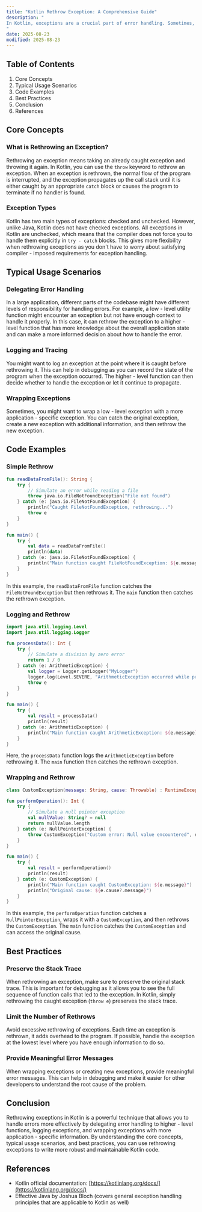 ```yaml
---
title: "Kotlin Rethrow Exception: A Comprehensive Guide"
description: "
In Kotlin, exceptions are a crucial part of error handling. Sometimes, during the process of handling an exception, you might find that you are unable to fully deal with it at the current point in the code. In such cases, you can rethrow the exception, passing it up the call stack to a higher - level function that might be better equipped to handle it. This blog post will delve into the core concepts, typical usage scenarios, and best practices related to rethrowing exceptions in Kotlin.
"
date: 2025-08-23
modified: 2025-08-23
---
```


## Table of Contents
1. Core Concepts
2. Typical Usage Scenarios
3. Code Examples
4. Best Practices
5. Conclusion
6. References

## Core Concepts
### What is Rethrowing an Exception?
Rethrowing an exception means taking an already caught exception and throwing it again. In Kotlin, you can use the `throw` keyword to rethrow an exception. When an exception is rethrown, the normal flow of the program is interrupted, and the exception propagates up the call stack until it is either caught by an appropriate `catch` block or causes the program to terminate if no handler is found.

### Exception Types
Kotlin has two main types of exceptions: checked and unchecked. However, unlike Java, Kotlin does not have checked exceptions. All exceptions in Kotlin are unchecked, which means that the compiler does not force you to handle them explicitly in `try - catch` blocks. This gives more flexibility when rethrowing exceptions as you don't have to worry about satisfying compiler - imposed requirements for exception handling.

## Typical Usage Scenarios
### Delegating Error Handling
In a large application, different parts of the codebase might have different levels of responsibility for handling errors. For example, a low - level utility function might encounter an exception but not have enough context to handle it properly. In this case, it can rethrow the exception to a higher - level function that has more knowledge about the overall application state and can make a more informed decision about how to handle the error.

### Logging and Tracing
You might want to log an exception at the point where it is caught before rethrowing it. This can help in debugging as you can record the state of the program when the exception occurred. The higher - level function can then decide whether to handle the exception or let it continue to propagate.

### Wrapping Exceptions
Sometimes, you might want to wrap a low - level exception with a more application - specific exception. You can catch the original exception, create a new exception with additional information, and then rethrow the new exception.

## Code Examples

### Simple Rethrow
```kotlin
fun readDataFromFile(): String {
    try {
        // Simulate an error while reading a file
        throw java.io.FileNotFoundException("File not found")
    } catch (e: java.io.FileNotFoundException) {
        println("Caught FileNotFoundException, rethrowing...")
        throw e
    }
}

fun main() {
    try {
        val data = readDataFromFile()
        println(data)
    } catch (e: java.io.FileNotFoundException) {
        println("Main function caught FileNotFoundException: ${e.message}")
    }
}
```
In this example, the `readDataFromFile` function catches the `FileNotFoundException` but then rethrows it. The `main` function then catches the rethrown exception.

### Logging and Rethrow
```kotlin
import java.util.logging.Level
import java.util.logging.Logger

fun processData(): Int {
    try {
        // Simulate a division by zero error
        return 1 / 0
    } catch (e: ArithmeticException) {
        val logger = Logger.getLogger("MyLogger")
        logger.log(Level.SEVERE, "ArithmeticException occurred while processing data", e)
        throw e
    }
}

fun main() {
    try {
        val result = processData()
        println(result)
    } catch (e: ArithmeticException) {
        println("Main function caught ArithmeticException: ${e.message}")
    }
}
```
Here, the `processData` function logs the `ArithmeticException` before rethrowing it. The `main` function then catches the rethrown exception.

### Wrapping and Rethrow
```kotlin
class CustomException(message: String, cause: Throwable) : RuntimeException(message, cause)

fun performOperation(): Int {
    try {
        // Simulate a null pointer exception
        val nullValue: String? = null
        return nullValue.length
    } catch (e: NullPointerException) {
        throw CustomException("Custom error: Null value encountered", e)
    }
}

fun main() {
    try {
        val result = performOperation()
        println(result)
    } catch (e: CustomException) {
        println("Main function caught CustomException: ${e.message}")
        println("Original cause: ${e.cause?.message}")
    }
}
```
In this example, the `performOperation` function catches a `NullPointerException`, wraps it with a `CustomException`, and then rethrows the `CustomException`. The `main` function catches the `CustomException` and can access the original cause.

## Best Practices
### Preserve the Stack Trace
When rethrowing an exception, make sure to preserve the original stack trace. This is important for debugging as it allows you to see the full sequence of function calls that led to the exception. In Kotlin, simply rethrowing the caught exception (`throw e`) preserves the stack trace.

### Limit the Number of Rethrows
Avoid excessive rethrowing of exceptions. Each time an exception is rethrown, it adds overhead to the program. If possible, handle the exception at the lowest level where you have enough information to do so.

### Provide Meaningful Error Messages
When wrapping exceptions or creating new exceptions, provide meaningful error messages. This can help in debugging and make it easier for other developers to understand the root cause of the problem.

## Conclusion
Rethrowing exceptions in Kotlin is a powerful technique that allows you to handle errors more effectively by delegating error handling to higher - level functions, logging exceptions, and wrapping exceptions with more application - specific information. By understanding the core concepts, typical usage scenarios, and best practices, you can use rethrowing exceptions to write more robust and maintainable Kotlin code.

## References
- Kotlin official documentation: [https://kotlinlang.org/docs/](https://kotlinlang.org/docs/)
- Effective Java by Joshua Bloch (covers general exception handling principles that are applicable to Kotlin as well)